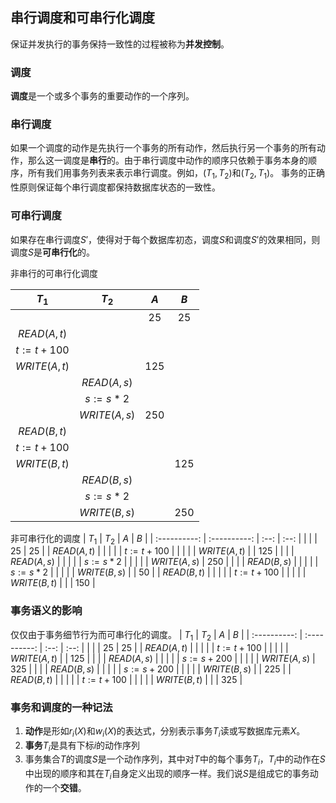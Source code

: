 ## 串行调度和可串行化调度

保证并发执行的事务保持一致性的过程被称为**并发控制**。

### 调度

**调度**是一个或多个事务的重要动作的一个序列。

### 串行调度

如果一个调度的动作是先执行一个事务的所有动作，然后执行另一个事务的所有动作，那么这一调度是**串行**的。由于串行调度中动作的顺序只依赖于事务本身的顺序，所有我们用事务列表来表示串行调度。例如，$(T_1, T_2)$和$(T_2, T_1)$。
事务的正确性原则保证每个串行调度都保持数据库状态的一致性。

### 可串行调度

如果存在串行调度$S'$，使得对于每个数据库初态，调度$S$和调度$S'$的效果相同，则调度$S$是**可串行化**的。

非串行的可串行化调度


|    $T_1$     |    $T_2$     | $A$  | $B$  |
| :----------: | :----------: | :--: | :--: |
|              |              | $25$ | $25$ |
| $READ(A,t)$  |              |      |      |
|  $t:=t+100$  |              |      |      |
| $WRITE(A,t)$ |              | 125  |      |
|              | $READ(A,s)$  |      |      |
|              |   $s:=s*2$   |      |      |
|              | $WRITE(A,s)$ | 250  |      |
| $READ(B,t)$  |              |      |      |
|  $t:=t+100$  |              |      |      |
| $WRITE(B,t)$ |              |      | 125  |
|              | $READ(B,s)$  |      |      |
|              |   $s:=s*2$   |      |      |
|              | $WRITE(B,s)$ |      | 250  |

非可串行化的调度
|    $T_1$     |    $T_2$     | $A$  | $B$  |
| :----------: | :----------: | :--: | :--: |
|              |              | $25$ | $25$ |
| $READ(A,t)$  |              |      |      |
|  $t:=t+100$  |              |      |      |
| $WRITE(A,t)$ |              | 125  |      |
|              | $READ(A,s)$  |      |      |
|              |   $s:=s*2$   |      |      |
|              | $WRITE(A,s)$ | 250  |      |
|              | $READ(B,s)$  |      |      |
|              |   $s:=s*2$   |      |      |
|              | $WRITE(B,s)$ |      |  50  |
| $READ(B,t)$  |              |      |      |
|  $t:=t+100$  |              |      |      |
| $WRITE(B,t)$ |              |      | 150  |

### 事务语义的影响

仅仅由于事务细节行为而可串行化的调度。
|    $T_1$     |    $T_2$     | $A$  | $B$  |
| :----------: | :----------: | :--: | :--: |
|              |              | $25$ | $25$ |
| $READ(A,t)$  |              |      |      |
|  $t:=t+100$  |              |      |      |
| $WRITE(A,t)$ |              | 125  |      |
|              | $READ(A,s)$  |      |      |
|              |  $s:=s+200$  |      |      |
|              | $WRITE(A,s)$ | 325  |      |
|              | $READ(B,s)$  |      |      |
|              |  $s:=s+200$  |      |      |
|              | $WRITE(B,s)$ |      | 225  |
| $READ(B,t)$  |              |      |      |
|  $t:=t+100$  |              |      |      |
| $WRITE(B,t)$ |              |      | 325  |

### 事务和调度的一种记法

1. **动作**是形如$r_i(X)$和$w_i(X)$的表达式，分别表示事务$T_i$读或写数据库元素$X$。
2. **事务**$T_i$是具有下标$i$的动作序列
3. 事务集合$T$的调度$S$是一个动作序列，其中对$T$中的每个事务$T_i$，$T_i$中的动作在$S$中出现的顺序和其在$T_i$自身定义出现的顺序一样。我们说$S$是组成它的事务动作的一个**交错**。
